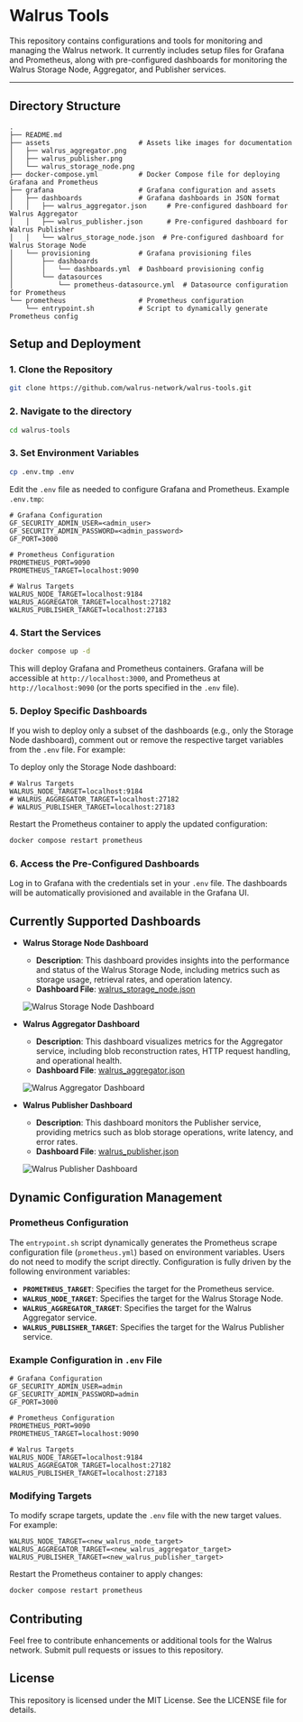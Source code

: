 # Walrus Tools

This repository contains configurations and tools for monitoring and managing the Walrus network. It currently includes setup files for Grafana and Prometheus, along with pre-configured dashboards for monitoring the Walrus Storage Node, Aggregator, and Publisher services.

---

## **Directory Structure**

```plaintext
.
├── README.md
├── assets                      # Assets like images for documentation
│   ├── walrus_aggregator.png
│   ├── walrus_publisher.png
│   └── walrus_storage_node.png
├── docker-compose.yml          # Docker Compose file for deploying Grafana and Prometheus
├── grafana                     # Grafana configuration and assets
│   ├── dashboards              # Grafana dashboards in JSON format
│   │   ├── walrus_aggregator.json     # Pre-configured dashboard for Walrus Aggregator
│   │   ├── walrus_publisher.json      # Pre-configured dashboard for Walrus Publisher
│   │   └── walrus_storage_node.json  # Pre-configured dashboard for Walrus Storage Node
│   └── provisioning            # Grafana provisioning files
│       ├── dashboards
│       │   └── dashboards.yml  # Dashboard provisioning config
│       └── datasources
│           └── prometheus-datasource.yml  # Datasource configuration for Prometheus
└── prometheus                  # Prometheus configuration
    └── entrypoint.sh           # Script to dynamically generate Prometheus config
```

## Setup and Deployment

### 1. Clone the Repository

```bash
git clone https://github.com/walrus-network/walrus-tools.git
```

### 2. Navigate to the directory

```bash
cd walrus-tools
```

### 3. Set Environment Variables

```bash
cp .env.tmp .env
```

Edit the `.env` file as needed to configure Grafana and Prometheus. Example `.env.tmp`:

```plaintext
# Grafana Configuration
GF_SECURITY_ADMIN_USER=<admin_user>
GF_SECURITY_ADMIN_PASSWORD=<admin_password>
GF_PORT=3000

# Prometheus Configuration
PROMETHEUS_PORT=9090
PROMETHEUS_TARGET=localhost:9090

# Walrus Targets
WALRUS_NODE_TARGET=localhost:9184
WALRUS_AGGREGATOR_TARGET=localhost:27182
WALRUS_PUBLISHER_TARGET=localhost:27183
```

### 4. Start the Services

```bash
docker compose up -d
```

This will deploy Grafana and Prometheus containers. Grafana will be accessible at `http://localhost:3000`, and Prometheus at `http://localhost:9090` (or the ports specified in the `.env` file).

### 5. Deploy Specific Dashboards

If you wish to deploy only a subset of the dashboards (e.g., only the Storage Node dashboard), comment out or remove the respective target variables from the `.env` file. For example:

To deploy only the Storage Node dashboard:

```plaintext
# Walrus Targets
WALRUS_NODE_TARGET=localhost:9184
# WALRUS_AGGREGATOR_TARGET=localhost:27182
# WALRUS_PUBLISHER_TARGET=localhost:27183
```

Restart the Prometheus container to apply the updated configuration:

```bash
docker compose restart prometheus
```

### 6. Access the Pre-Configured Dashboards

Log in to Grafana with the credentials set in your `.env` file.
The dashboards will be automatically provisioned and available in the Grafana UI.

## Currently Supported Dashboards

- **Walrus Storage Node Dashboard**
  - **Description**: This dashboard provides insights into the performance and status of the Walrus Storage Node, including metrics such as storage usage, retrieval rates, and operation latency.
  - **Dashboard File**: [walrus_storage_node.json](./grafana/dashboards/walrus_storage_node.json)

  ![Walrus Storage Node Dashboard](./assets/walrus_storage_node.png)

- **Walrus Aggregator Dashboard**
  - **Description**: This dashboard visualizes metrics for the Aggregator service, including blob reconstruction rates, HTTP request handling, and operational health.
  - **Dashboard File**: [walrus_aggregator.json](./grafana/dashboards/walrus_aggregator.json)

  ![Walrus Aggregator Dashboard](./assets/walrus_aggregator.png)

- **Walrus Publisher Dashboard**
  - **Description**: This dashboard monitors the Publisher service, providing metrics such as blob storage operations, write latency, and error rates.
  - **Dashboard File**: [walrus_publisher.json](./grafana/dashboards/walrus_publisher.json)

  ![Walrus Publisher Dashboard](./assets/walrus_publisher.png)

## Dynamic Configuration Management

### Prometheus Configuration

The `entrypoint.sh` script dynamically generates the Prometheus scrape configuration file (`prometheus.yml`) based on environment variables. Users do not need to modify the script directly. Configuration is fully driven by the following environment variables:

- **`PROMETHEUS_TARGET`**: Specifies the target for the Prometheus service.
- **`WALRUS_NODE_TARGET`**: Specifies the target for the Walrus Storage Node.
- **`WALRUS_AGGREGATOR_TARGET`**: Specifies the target for the Walrus Aggregator service.
- **`WALRUS_PUBLISHER_TARGET`**: Specifies the target for the Walrus Publisher service.

### Example Configuration in `.env` File

```plaintext
# Grafana Configuration
GF_SECURITY_ADMIN_USER=admin
GF_SECURITY_ADMIN_PASSWORD=admin
GF_PORT=3000

# Prometheus Configuration
PROMETHEUS_PORT=9090
PROMETHEUS_TARGET=localhost:9090

# Walrus Targets
WALRUS_NODE_TARGET=localhost:9184
WALRUS_AGGREGATOR_TARGET=localhost:27182
WALRUS_PUBLISHER_TARGET=localhost:27183
```

### Modifying Targets

To modify scrape targets, update the `.env` file with the new target values. For example:

```plaintext
WALRUS_NODE_TARGET=<new_walrus_node_target>
WALRUS_AGGREGATOR_TARGET=<new_walrus_aggregator_target>
WALRUS_PUBLISHER_TARGET=<new_walrus_publisher_target>
```

Restart the Prometheus container to apply changes:

```bash
docker compose restart prometheus
```

## Contributing

Feel free to contribute enhancements or additional tools for the Walrus network. Submit pull requests or issues to this repository.

## License

This repository is licensed under the MIT License. See the LICENSE file for details.

